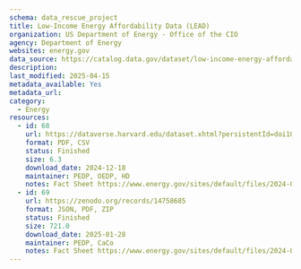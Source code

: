 ```yaml
---
schema: data_rescue_project 
title: Low-Income Energy Affordability Data (LEAD)
organization: US Department of Energy - Office of the CIO
agency: Department of Energy
websites: energy.gov
data_source: https://catalog.data.gov/dataset/low-income-energy-affordability-data-lead-tool-2022-update
description: 
last_modified: 2025-04-15
metadata_available: Yes
metadata_url: 
category:
  - Energy 
resources:
  - id: 68
    url: https://dataverse.harvard.edu/dataset.xhtml?persistentId=doi10.7910/DVN/ZDV0KN
    format: PDF, CSV
    status: Finished
    size: 6.3
    download_date: 2024-12-18
    maintainer: PEDP, OEDP, HD
    notes: Fact Sheet https://www.energy.gov/sites/default/files/2024-07/lead-tool-factsheet_072624.pdf
  - id: 69
    url: https://zenodo.org/records/14758685
    format: JSON, PDF, ZIP
    status: Finished
    size: 721.0
    download_date: 2025-01-28
    maintainer: PEDP, CaCo
    notes: Fact Sheet https://www.energy.gov/sites/default/files/2024-07/lead-tool-factsheet_072624.pdf
---
```

